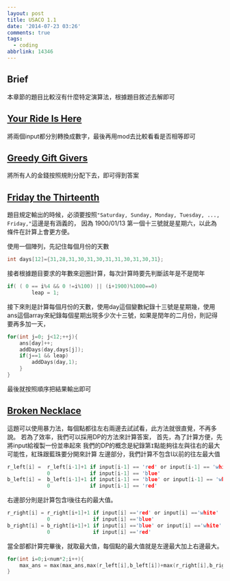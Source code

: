```yaml
---
layout: post
title: USACO 1.1
date: '2014-07-23 03:26'
comments: true
tags:
  - coding
abbrlink: 14346
---
```

Brief
-----
本章節的題目比較沒有什麼特定演算法，根據題目敘述去解即可

<!--more-->


[Your Ride Is Here](http://cerberus.delos.com:790/usacoprob2?a=23kbfvJXJab&S=ride)
-----------------
將兩個input都分別轉換成數字，最後再用mod去比較看看是否相等即可

[Greedy Gift Givers](http://cerberus.delos.com:790/usacoprob2?a=23kbfvJXJab&S=gift1)
------------------
將所有人的金錢按照規則分配下去，即可得到答案

[Friday the Thirteenth](http://cerberus.delos.com:790/usacoprob2?a=23kbfvJXJab&S=friday)
---------------------
題目規定輸出的時候，必須要按照`"Saturday, Sunday, Monday, Tuesday, ..., Friday,"`這邊是有涵義的，
因為 1900/01/13 第一個十三號就是星期六，以此為條件在計算上會更方便。

使用一個陣列，先記住每個月份的天數
``` c
int days[12]={31,28,31,30,31,30,31,31,30,31,30,31};
```
接者根據題目要求的年數來迴圈計算，每次計算時要先判斷該年是不是閏年
``` c
if( ( 0 == i%4 && 0 !=i%100) || (i+1900)%1000==0) 
		leap = 1;
``` 
接下來則是計算每個月份的天數，使用day這個變數紀錄十三號是星期幾，使用ans這個array來紀錄每個星期出現多少次十三號，如果是閏年的二月份，則記得要再多加一天，
``` c
for(int j=0; j<12;++j){
	ans[day]++;
	addDays(day,days[j]);
	if(j==1 && leap)
		addDays(day,1);
	}
}
```

最後就按照順序把結果輸出即可



[Broken Necklace](http://cerberus.delos.com:790/usacoprob2?a=23kbfvJXJab&S=beads)
---------------
這題可以使用暴力法，每個點都往左右兩邊去試試看，此方法就很直覺，不再多說。
若為了效率，我們可以採用DP的方法來計算答案，
首先，為了計算方便，先將input給複製一份並串起來
我們的DP的概念是紀錄第`I`點能夠往左與往右的最大可能性，紅珠跟藍珠要分開來計算
左邊部分，我們計算不包含I以前的往左最大值
``` c
r_left[i] =  r_left[i-1]+1 if input[i-1] == 'red' or input[i-1] == 'white'
             0             if input[i-1] == 'blue'
b_left[i] =  b_left[i-1]+1 if input[i-1] == 'blue' or input[i-1] == 'white'
             0             if input[i-1] == 'red'                      
```
右邊部分則是計算包含I後往右的最大值。
``` c
r_right[i] = r_right[i+1]+1 if input[i] =='red' or input[i] =='white'
             0              if input[i] =='blue'
b_right[i] = b_right[i+1]+1 if input[i] =='blue' or input[i] =='white'
             0              if input[i] =='red'             
```
當全部都計算完畢後，就取最大值，每個點的最大值就是左邊最大加上右邊最大。
``` c
for(int i=0;i<num*2;i++){
    max_ans = max(max_ans,max(r_left[i],b_left[i])+max(r_right[i],b_right[i]));
}

```

